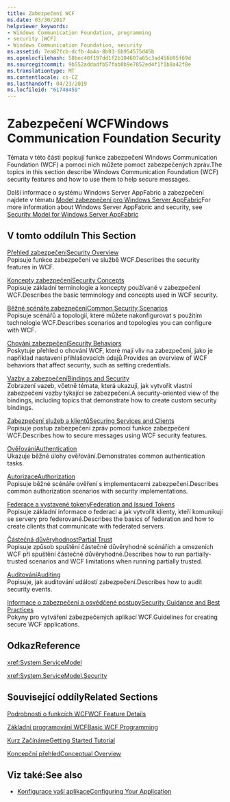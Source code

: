 ```yaml
---
title: Zabezpečení WCF
ms.date: 03/30/2017
helpviewer_keywords:
- Windows Communication Foundation, programming
- security [WCF]
- Windows Communication Foundation, security
ms.assetid: 7ea87fcb-dcfb-4a4a-8b03-6b954575d45b
ms.openlocfilehash: 58bec40f197dd1f2b104607a65c3ad456b95f69d
ms.sourcegitcommit: 9b552addadfb57fab0b9e7852ed4f1f1b8a42f8e
ms.translationtype: MT
ms.contentlocale: cs-CZ
ms.lasthandoff: 04/23/2019
ms.locfileid: "61748459"
---
```

# <a name="windows-communication-foundation-security"></a><span data-ttu-id="44c97-102">Zabezpečení WCF</span><span class="sxs-lookup"><span data-stu-id="44c97-102">Windows Communication Foundation Security</span></span>
<span data-ttu-id="44c97-103">Témata v této části popisují funkce zabezpečení Windows Communication Foundation (WCF) a pomocí nich můžete pomoct zabezpečených zpráv.</span><span class="sxs-lookup"><span data-stu-id="44c97-103">The topics in this section describe Windows Communication Foundation (WCF) security features and how to use them to help secure messages.</span></span>  
  
 <span data-ttu-id="44c97-104">Další informace o systému Windows Server AppFabric a zabezpečení najdete v tématu [Model zabezpečení pro Windows Server AppFabric](https://go.microsoft.com/fwlink/?LinkID=201279&clcid=0x409)</span><span class="sxs-lookup"><span data-stu-id="44c97-104">For more information about Windows Server AppFabric and security, see [Security Model for Windows Server AppFabric](https://go.microsoft.com/fwlink/?LinkID=201279&clcid=0x409)</span></span>  
  
## <a name="in-this-section"></a><span data-ttu-id="44c97-105">V tomto oddílu</span><span class="sxs-lookup"><span data-stu-id="44c97-105">In This Section</span></span>  
 [<span data-ttu-id="44c97-106">Přehled zabezpečení</span><span class="sxs-lookup"><span data-stu-id="44c97-106">Security Overview</span></span>](../../../../docs/framework/wcf/feature-details/security-overview.md)  
 <span data-ttu-id="44c97-107">Popisuje funkce zabezpečení ve službě WCF.</span><span class="sxs-lookup"><span data-stu-id="44c97-107">Describes the security features in WCF.</span></span>  
  
 [<span data-ttu-id="44c97-108">Koncepty zabezpečení</span><span class="sxs-lookup"><span data-stu-id="44c97-108">Security Concepts</span></span>](../../../../docs/framework/wcf/feature-details/security-concepts.md)  
 <span data-ttu-id="44c97-109">Popisuje základní terminologie a koncepty používané v zabezpečení WCF.</span><span class="sxs-lookup"><span data-stu-id="44c97-109">Describes the basic terminology and concepts used in WCF security.</span></span>  
  
 [<span data-ttu-id="44c97-110">Běžné scénáře zabezpečení</span><span class="sxs-lookup"><span data-stu-id="44c97-110">Common Security Scenarios</span></span>](../../../../docs/framework/wcf/feature-details/common-security-scenarios.md)  
 <span data-ttu-id="44c97-111">Popisuje scénářů a topologií, které můžete nakonfigurovat s použitím technologie WCF.</span><span class="sxs-lookup"><span data-stu-id="44c97-111">Describes scenarios and topologies you can configure with WCF.</span></span>  
  
 [<span data-ttu-id="44c97-112">Chování zabezpečení</span><span class="sxs-lookup"><span data-stu-id="44c97-112">Security Behaviors</span></span>](../../../../docs/framework/wcf/feature-details/security-behaviors-in-wcf.md)  
 <span data-ttu-id="44c97-113">Poskytuje přehled o chování WCF, které mají vliv na zabezpečení, jako je například nastavení přihlašovacích údajů.</span><span class="sxs-lookup"><span data-stu-id="44c97-113">Provides an overview of WCF behaviors that affect security, such as setting credentials.</span></span>  
  
 [<span data-ttu-id="44c97-114">Vazby a zabezpečení</span><span class="sxs-lookup"><span data-stu-id="44c97-114">Bindings and Security</span></span>](../../../../docs/framework/wcf/feature-details/bindings-and-security.md)  
 <span data-ttu-id="44c97-115">Zobrazení vazeb, včetně témata, která ukazují, jak vytvořit vlastní zabezpečení vazby týkající se zabezpečení.</span><span class="sxs-lookup"><span data-stu-id="44c97-115">A security-oriented view of the bindings, including topics that demonstrate how to create custom security bindings.</span></span>  
  
 [<span data-ttu-id="44c97-116">Zabezpečení služeb a klientů</span><span class="sxs-lookup"><span data-stu-id="44c97-116">Securing Services and Clients</span></span>](../../../../docs/framework/wcf/feature-details/securing-services-and-clients.md)  
 <span data-ttu-id="44c97-117">Popisuje postup zabezpečení zpráv pomocí funkce zabezpečení WCF.</span><span class="sxs-lookup"><span data-stu-id="44c97-117">Describes how to secure messages using WCF security features.</span></span>  
  
 [<span data-ttu-id="44c97-118">Ověřování</span><span class="sxs-lookup"><span data-stu-id="44c97-118">Authentication</span></span>](../../../../docs/framework/wcf/feature-details/authentication-in-wcf.md)  
 <span data-ttu-id="44c97-119">Ukazuje běžné úlohy ověřování.</span><span class="sxs-lookup"><span data-stu-id="44c97-119">Demonstrates common authentication tasks.</span></span>  
  
 [<span data-ttu-id="44c97-120">Autorizace</span><span class="sxs-lookup"><span data-stu-id="44c97-120">Authorization</span></span>](../../../../docs/framework/wcf/feature-details/authorization-in-wcf.md)  
 <span data-ttu-id="44c97-121">Popisuje běžné scénáře ověření s implementacemi zabezpečení.</span><span class="sxs-lookup"><span data-stu-id="44c97-121">Describes common authorization scenarios with security implementations.</span></span>  
  
 [<span data-ttu-id="44c97-122">Federace a vystavené tokeny</span><span class="sxs-lookup"><span data-stu-id="44c97-122">Federation and Issued Tokens</span></span>](../../../../docs/framework/wcf/feature-details/federation-and-issued-tokens.md)  
 <span data-ttu-id="44c97-123">Popisuje základní informace o federaci a jak vytvořit klienty, kteří komunikují se servery pro federované.</span><span class="sxs-lookup"><span data-stu-id="44c97-123">Describes the basics of federation and how to create clients that communicate with federated servers.</span></span>  
  
 [<span data-ttu-id="44c97-124">Částečná důvěryhodnost</span><span class="sxs-lookup"><span data-stu-id="44c97-124">Partial Trust</span></span>](../../../../docs/framework/wcf/feature-details/partial-trust.md)  
 <span data-ttu-id="44c97-125">Popisuje způsob spuštění částečně důvěryhodné scénářích a omezeních WCF při spuštění částečně důvěryhodné.</span><span class="sxs-lookup"><span data-stu-id="44c97-125">Describes how to run partially-trusted scenarios and WCF limitations when running partially trusted.</span></span>  
  
 [<span data-ttu-id="44c97-126">Auditování</span><span class="sxs-lookup"><span data-stu-id="44c97-126">Auditing</span></span>](../../../../docs/framework/wcf/feature-details/auditing-security-events.md)  
 <span data-ttu-id="44c97-127">Popisuje, jak auditování událostí zabezpečení.</span><span class="sxs-lookup"><span data-stu-id="44c97-127">Describes how to audit security events.</span></span>  
  
 [<span data-ttu-id="44c97-128">Informace o zabezpečení a osvědčené postupy</span><span class="sxs-lookup"><span data-stu-id="44c97-128">Security Guidance and Best Practices</span></span>](../../../../docs/framework/wcf/feature-details/security-guidance-and-best-practices.md)  
 <span data-ttu-id="44c97-129">Pokyny pro vytváření zabezpečených aplikací WCF.</span><span class="sxs-lookup"><span data-stu-id="44c97-129">Guidelines for creating secure WCF applications.</span></span>  
  
## <a name="reference"></a><span data-ttu-id="44c97-130">Odkaz</span><span class="sxs-lookup"><span data-stu-id="44c97-130">Reference</span></span>  
 <xref:System.ServiceModel>  
  
 <xref:System.ServiceModel.Security>  
  
## <a name="related-sections"></a><span data-ttu-id="44c97-131">Související oddíly</span><span class="sxs-lookup"><span data-stu-id="44c97-131">Related Sections</span></span>  
 [<span data-ttu-id="44c97-132">Podrobnosti o funkcích WCF</span><span class="sxs-lookup"><span data-stu-id="44c97-132">WCF Feature Details</span></span>](../../../../docs/framework/wcf/feature-details/index.md)  
  
 [<span data-ttu-id="44c97-133">Základní programování WCF</span><span class="sxs-lookup"><span data-stu-id="44c97-133">Basic WCF Programming</span></span>](../../../../docs/framework/wcf/basic-wcf-programming.md)  
  
 [<span data-ttu-id="44c97-134">Kurz Začínáme</span><span class="sxs-lookup"><span data-stu-id="44c97-134">Getting Started Tutorial</span></span>](../../../../docs/framework/wcf/getting-started-tutorial.md)  
  
 [<span data-ttu-id="44c97-135">Koncepční přehled</span><span class="sxs-lookup"><span data-stu-id="44c97-135">Conceptual Overview</span></span>](../../../../docs/framework/wcf/conceptual-overview.md)  
  
## <a name="see-also"></a><span data-ttu-id="44c97-136">Viz také:</span><span class="sxs-lookup"><span data-stu-id="44c97-136">See also</span></span>

- [<span data-ttu-id="44c97-137">Konfigurace vaší aplikace</span><span class="sxs-lookup"><span data-stu-id="44c97-137">Configuring Your Application</span></span>](../../../../docs/framework/wcf/diagnostics/configuring-your-application.md)
